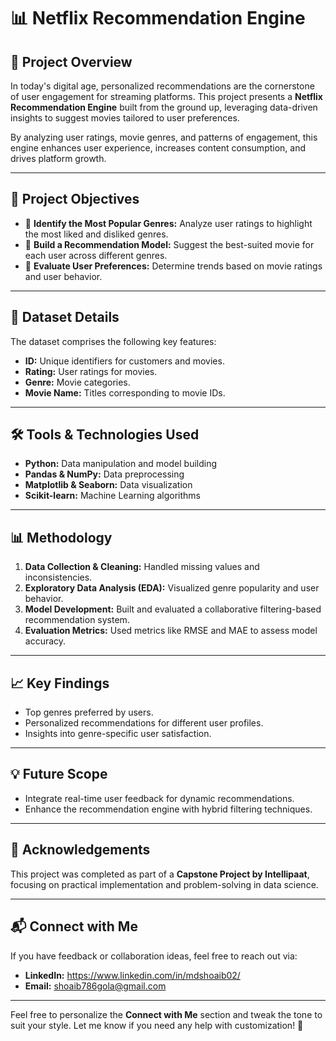 # 📊 **Netflix Recommendation Engine**  

## 🚀 **Project Overview**  
In today's digital age, personalized recommendations are the cornerstone of user engagement for streaming platforms. This project presents a **Netflix Recommendation Engine** built from the ground up, leveraging data-driven insights to suggest movies tailored to user preferences.  

By analyzing user ratings, movie genres, and patterns of engagement, this engine enhances user experience, increases content consumption, and drives platform growth.

---

## 🎯 **Project Objectives**  
- 📌 **Identify the Most Popular Genres:** Analyze user ratings to highlight the most liked and disliked genres.  
- 📌 **Build a Recommendation Model:** Suggest the best-suited movie for each user across different genres.  
- 📌 **Evaluate User Preferences:** Determine trends based on movie ratings and user behavior.

---

## 📂 **Dataset Details**  
The dataset comprises the following key features:  
- **ID:** Unique identifiers for customers and movies.  
- **Rating:** User ratings for movies.  
- **Genre:** Movie categories.  
- **Movie Name:** Titles corresponding to movie IDs.

---

## 🛠️ **Tools & Technologies Used**  
- **Python:** Data manipulation and model building  
- **Pandas & NumPy:** Data preprocessing  
- **Matplotlib & Seaborn:** Data visualization  
- **Scikit-learn:** Machine Learning algorithms  

---

## 📊 **Methodology**  
1. **Data Collection & Cleaning:** Handled missing values and inconsistencies.  
2. **Exploratory Data Analysis (EDA):** Visualized genre popularity and user behavior.  
3. **Model Development:** Built and evaluated a collaborative filtering-based recommendation system.  
4. **Evaluation Metrics:** Used metrics like RMSE and MAE to assess model accuracy.

---

## 📈 **Key Findings**  
- Top genres preferred by users.  
- Personalized recommendations for different user profiles.  
- Insights into genre-specific user satisfaction.

---

## 💡 **Future Scope**  
- Integrate real-time user feedback for dynamic recommendations.  
- Enhance the recommendation engine with hybrid filtering techniques.

---

## 🤝 **Acknowledgements**  
This project was completed as part of a **Capstone Project by Intellipaat**, focusing on practical implementation and problem-solving in data science.

---

## 📬 **Connect with Me**  
If you have feedback or collaboration ideas, feel free to reach out via:  
- **LinkedIn:** https://www.linkedin.com/in/mdshoaib02/  
- **Email:** shoaib786gola@gmail.com 

---

Feel free to personalize the **Connect with Me** section and tweak the tone to suit your style. Let me know if you need any help with customization! 🚀
